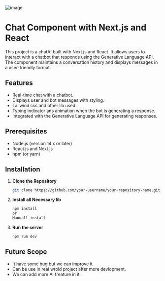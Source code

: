 ![image](https://github.com/user-attachments/assets/e9c7d36b-7aaf-4b99-8a31-b2275393652e)

# Chat Component with Next.js and React

This project is a chatAI built with Next.js and React. It allows users to interact with a chatbot that responds using the Generative Language API. The component maintains a conversation history and displays messages in a user-friendly format.

## Features

- Real-time chat with a chatbot.
- Displays user and bot messages with styling.
- Tailwind css and other lib used.
- Typing indicator ans animation when the bot is generating a response.
- Integrated with the Generative Language API for generating responses.

## Prerequisites

- Node.js (version 14.x or later)
- React.js and Next.js
- npm (or yarn)

## Installation

1. **Clone the Repository**

   ```bash
   git clone https://github.com/your-username/your-repository-name.git
   
2. **Install all Necessary lib**
   
   ```bash
   npm install
   or
   Manuall install
3. **Run the server**
   
   ```bash
   npm run dev
   

## Future Scope   
- It have some bug but we can improve it.
- Can be use in real wrold project after more devlopment.
- We can add more AI freature in it.
